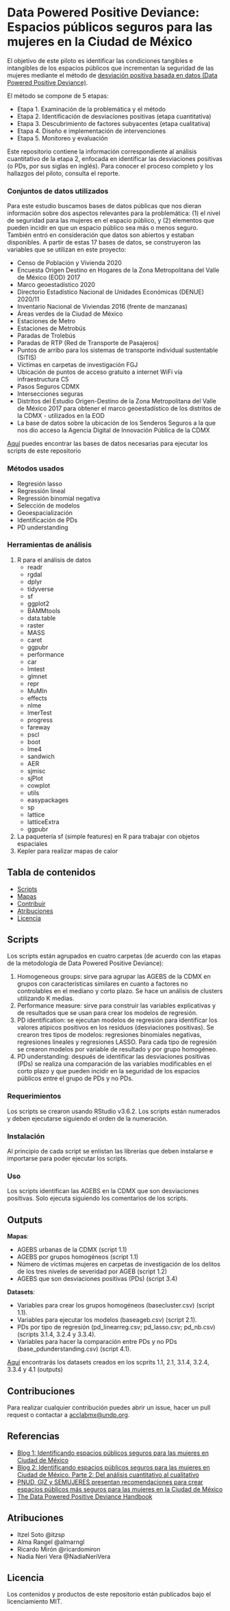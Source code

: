 
# Data Powered Positive Deviance: Espacios públicos seguros para las mujeres en la Ciudad de México

El objetivo de este piloto es identificar las condiciones tangibles e intangibles de los espacios públicos que incrementan la seguridad de las mujeres mediante el método de [desviación positiva basada en datos (Data Powered Positive Deviance)](https://www.undp.org/acceleratorlabs/blog/data-powered-positive-deviance-sustainable-development).

El método se compone de 5 etapas:
- Etapa 1. Examinación de la problemática y el método
- Etapa 2. Identificación de desviaciones positivas (etapa cuantitativa)
- Etapa 3. Descubrimiento de factores subyacentes (etapa cualitativa)
- Etapa 4. Diseño e implementación de intervenciones
- Etapa 5. Monitoreo y evaluación

Este repositorio contiene la información correspondiente al análisis cuantitativo de la etapa 2, enfocada en identificar las desviaciones positivas (o PDs, por sus siglas en inglés). Para conocer el proceso completo y los hallazgos del piloto, consulta el reporte. 

### Conjuntos de datos utilizados
Para este estudio buscamos bases de datos públicas que nos dieran información sobre dos aspectos relevantes para la problemática: (1) el nivel de seguridad para las mujeres en el espacio público, y (2) elementos que pueden incidir en que un espacio público sea más o menos seguro. También entró en consideración que datos son abiertos y estaban disponibles. A partir de estas 17 bases de datos, se construyeron las variables que se utilizan en este proyecto: 
- Censo de Población y Vivienda 2020
- Encuesta Origen Destino en Hogares de la Zona Metropolitana del Valle de México (EOD) 2017
- Marco geoestadístico 2020
- Directorio Estadístico Nacional de Unidades Económicas (DENUE) 2020/11
- Inventario Nacional de Viviendas 2016 (frente de manzanas)
- Áreas verdes de la Ciudad de México
- Estaciones de Metro
- Estaciones de Metrobús
- Paradas de Trolebús
- Paradas de RTP (Red de Transporte de Pasajeros)
- Puntos de arribo para los sistemas de transporte individual sustentable (SiTIS)
- Víctimas en carpetas de investigación FGJ
- Ubicación de puntos de acceso gratuito a internet WiFi vía infraestructura C5
- Pasos Seguros CDMX 
- Intersecciones seguras
- Distritos del Estudio Origen-Destino de la Zona Metropolitana del Valle de México 2017 para obtener el marco geoestadístico de los distritos de la CDMX - utilizados en la EOD
- La base de datos sobre la ubicación de los Senderos Seguros a la que nos dio acceso la Agencia Digital de Innovación Pública de la CDMX

[Aquí](https://drive.google.com/drive/folders/1PtFnnuCuYEj69Za_8wBCEitDXOW6Y7CF) puedes encontrar las bases de datos necesarias para ejecutar los scripts de este repositorio

### Métodos usados 

- Regresión lasso
- Regressión lineal
- Regressión binomial negativa
- Selección de modelos 
- Geoespacialización
- Identificación de PDs
- PD understanding

### Herramientas de análisis
1. R para el análisis de datos
   - readr
   - rgdal
   - dplyr
   - tidyverse
   - sf
   - ggplot2
   - BAMMtools
   - data.table
   - raster
   - MASS
   - caret
   - ggpubr
   - performance 
   - car
   - lmtest
   - glmnet
   - repr
   - MuMIn
   - effects
   - nlme
   - lmerTest
   - progress
   - fareway
   - pscl
   - boot
   - lme4
   - sandwich
   - AER
   - sjmisc
   - sjPlot
   - cowplot
   - utils
   - easypackages
   - sp
   - lattice
   - latticeExtra
   - ggpubr
2. La paquetería sf (simple features) en R para trabajar con objetos espaciales
3. Kepler para realizar mapas de calor 

## Tabla de contenidos

- [Scripts](#scripts)
- [Mapas](#mapas)
- [Contribuir](#contribuir)
- [Atribuciones](#atribuciones)
- [Licencia](#licencia)

## Scripts
Los scripts están agrupados en cuatro carpetas (de acuerdo con las etapas de la metodología de Data Powered Positive Deviance):

1. Homogeneous groups: sirve para agrupar las AGEBS de la CDMX en grupos con características similares en cuanto a factores no controlables en el mediano y corto plazo.  Se hace un análisis de clusters utilizando K medias. 
2. Performance measure: sirve para construir las variables explicativas y de resultados que se usan para crear los modelos de regresión. 
3. PD identification: se ejecutan modelos de regresión para identificar los valores atípicos positivos en los residuos (desviaciones positivas). Se crearon tres tipos de modelos: regresiones binomiales negativas, regresiones lineales y regresiones LASSO. Para cada tipo de regresión se crearon modelos por variable de resultado y por grupo homogéneo.   
4. PD understanding: después de identificar las desviaciones positivas (PDs) se realiza una comparación de las variables modificables en el corto plazo y que pueden incidir en la seguridad de los espacios públicos entre el grupo de PDs y no PDs. 


### Requerimientos
Los scripts se crearon usando RStudio v3.6.2. 
Los scripts están numerados y deben ejecutarse siguiendo el orden de la numeración. 

### Instalación
Al principio de cada script se enlistan las librerías que deben instalarse e importarse para poder ejecutar los scripts. 

### Uso
Los scripts identifican las AGEBS en la CDMX que son desviaciones positivas. Solo ejecuta siguiendo los comentarios de los scripts.


## Outputs

**Mapas**:

- AGEBS urbanas de la CDMX (script 1.1)
- AGEBS por grupos homogéneos (script 1.1) 
- Número de víctimas mujeres en carpetas de investigación de los delitos de los tres niveles de severidad por AGEB (script 1.2)
- AGEBS que son desviaciones positivas (PDs) (script 3.4) 

**Datasets**:

- Variables para crear los grupos homogéneos (basecluster.csv) (script 1.1).
- Variables para ejecutar los modelos (baseageb.csv) (script 2.1). 
- PDs por tipo de regresión (pd_linearreg.csv; pd_lasso.csv; pd_nb.csv) (scripts 3.1.4, 3.2.4 y 3.3.4).
- Variables para hacer la comparación entre PDs y no PDs (base_pdunderstanding.csv) (script 4.1).

[Aquí](https://drive.google.com/drive/u/1/folders/1HgBpSf1u-Oo_6oaWaX5g3mN24ydkcxIs) encontrarás los datasets creados en los scprits 1.1, 2.1, 3.1.4, 3.2.4, 3.3.4 y 4.1 (outputs) 

## Contribuciones
Para realizar cualquier contribución puedes abrir un issue, hacer un pull request o contactar a acclabmx@undp.org. 

## Referencias
- [Blog 1: Identificando espacios públicos seguros para las mujeres en Ciudad de México](https://www.undp.org/es/mexico/blog/identificando-espacios-publicos-mas-seguros-para-las-mujeres-en-ciudad-de-mexico)
- [Blog 2: Identificando espacios públicos seguros para las mujeres en Ciudad de México. Parte 2: Del análisis cuantitativo al cualitativo](https://www.undp.org/es/mexico/blog/identificando-espacios-p%C3%BAblicos-m%C3%A1s-seguros-para-las-mujeres-en-ciudad-de-m%C3%A9xico-parte-2-del-an%C3%A1lisis-cuantitativo-al-cualitativo)
- [PNUD, GIZ y SEMUJERES presentan recomendaciones para crear espacios públicos más seguros para las mujeres en la Ciudad de México](https://www.undp.org/es/mexico/news/pnud-giz-y-semujeres-presentan-recomendaciones-para-crear-espacios-p%C3%BAblicos-m%C3%A1s-seguros-para-las-mujeres-en-la-ciudad-de-m%C3%A9xico)
- [The Data Powered Positive Deviance Handbook](https://www.undp.org/acceleratorlabs/publications/data-powered-positive-deviance-handbook)

## Atribuciones

- Itzel Soto @itzsp 
- Alma Rangel @almarngl
- Ricardo Mirón @ricardomiron
- Nadia Neri Vera @NadiaNeriVera


## Licencia
Los contenidos y productos de este repositorio están publicados bajo el licenciamiento MIT.
